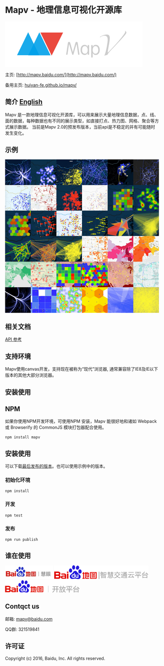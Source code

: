 # Mapv - 地理信息可视化开源库
<a href="http://mapv.baidu.com/">
    <img style="vertical-align: top;" src="./asset/logo.png?raw=true" alt="logo">
</a>

主页: [http://mapv.baidu.com/](http://mapv.baidu.com/)

备用主页: [huiyan-fe.github.io/mapv/](huiyan-fe.github.io/mapv/)

## 简介 [English](https://github.com/huiyan-fe/mapv/blob/master/README.md)
Mapv 是一款地理信息可视化开源库，可以用来展示大量地理信息数据，点、线、面的数据，每种数据也有不同的展示类型，如直接打点、热力图、网格、聚合等方式展示数据。
当前是Mapv 2.0的预发布版本，当前api是不稳定的并有可能随时发生变化。

## 示例
<a href="http://mapv.baidu.com/gallery.html">
    <img style="vertical-align: top;" src="./asset/overview.jpg?raw=true" alt="logo">
</a>

## 相关文档
[API 参考](https://github.com/huiyan-fe/mapv/blob/master/API.md)

## 支持环境
Mapv使用canvas开发，支持现在被称为“现代”浏览器, 通常兼容除了IE8及IE以下版本的其他大部分浏览器。
## 安装使用

## NPM
如果你使用NPM开发环境，可使用NPM 安装，Mapv 能很好地和诸如 Webpack 或 Browserify 的 CommonJS 模块打包器配合使用。

    npm install mapv

## 安装使用
可以下载[最后发布的版本](https://github.com/huiyan-fe/mapv/releases)。也可以使用示例中的版本。
### 初始化环境
    npm install
### 开发
    npm test
### 发布
    npm run publish

## 谁在使用
[![百度慧眼](./asset/user/huiyan.png)](http://huiyan.baidu.com)
[![百度交通云](./asset/user/jiaotong.png)](http://jiaotong.baidu.com/)
[![百度地图开放平台](./asset/user/lbsyun.png)](http://lbsyun.baidu.com/)

## Contqct us
邮箱: <a href="mailto:mapv@baidu.com">mapv@baidu.com</a>

QQ群: 321519841

## 许可证
Copyright (c) 2016, Baidu, Inc.
All rights reserved.
